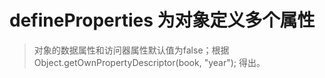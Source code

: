 # defineProperties 为对象定义多个属性

> 对象的数据属性和访问器属性默认值为false；根据 Object.getOwnPropertyDescriptor(book, "year"); 得出。